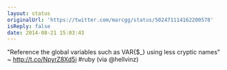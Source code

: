 ```yaml
---
layout: status
originalUrl: 'https://twitter.com/marcgg/status/502471114162200578'
isReply: false
date: 2014-08-21 15:03:43
---
```


"Reference the global variables such as VAR{$_} using less cryptic names" ~ http://t.co/NpyrZ8Xd5i #ruby (via @hellvinz)
